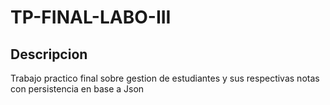 # TP-FINAL-LABO-III
## Descripcion
Trabajo practico final sobre gestion de estudiantes y sus respectivas notas con persistencia en base a Json
